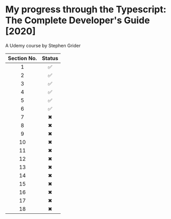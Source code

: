 # My progress through the Typescript: The Complete Developer's Guide [2020]

A Udemy course by Stephen Grider

| Section No. | Status |
| :---------: | :----: |
|      1      |   ✅   |
|      2      |   ✅   |
|      3      |   ✅   |
|      4      |   ✅   |
|      5      |   ✅   |
|      6      |   ✅   |
|      7      |   ✖    |
|      8      |   ✖    |
|      9      |   ✖    |
|     10      |   ✖    |
|     11      |   ✖    |
|     12      |   ✖    |
|     13      |   ✖    |
|     14      |   ✖    |
|     15      |   ✖    |
|     16      |   ✖    |
|     17      |   ✖    |
|     18      |   ✖    |
